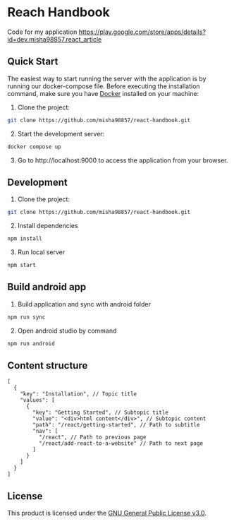 # Reach Handbook

Code for my application https://play.google.com/store/apps/details?id=dev.misha98857.react_article

## Quick Start

The easiest way to start running the server with the application is by running our docker-compose file. Before executing
the installation command, make sure you have [Docker](https://www.docker.com/products/docker-desktop/) installed on your
machine:

1. Clone the project:

```bash
git clone https://github.com/misha98857/react-handbook.git
```

2. Start the development server:

```bash
docker compose up
```

3. Go to http://localhost:9000 to access the application from your browser.

## Development

1. Clone the project:

```bash
git clone https://github.com/misha98857/react-handbook.git
```

2. Install dependencies

```bash
npm install
```

3. Run local server

```bash
npm start
```

## Build android app

1. Build application and sync with android folder

```bash
npm run sync
```

2. Open android studio by command

```bash
npm run android
```

## Content structure

```json5
[
  {
    "key": "Installation", // Topic title
    "values": [
      {
        "key": "Getting Started", // Subtopic title
        "value": "<div>html content</div>", // Subtopic content
        "path": "/react/getting-started", // Path to subtitle
        "nav": [
          "/react", // Path to previous page
          "/react/add-react-to-a-website" // Path to next page
        ]
      }
    ]
  }
]
```

## License

This product is licensed under
the [GNU General Public License v3.0](https://github.com/misha98857/react-handbook/blob/main/LICENSE).
